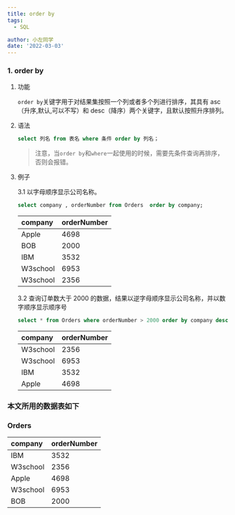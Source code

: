 ```yaml
---
title: order by
tags:
  - SQL

author: 小左同学
date: '2022-03-03'
---
```


### 1. order by

1. 功能

   `order by`关键字用于对结果集按照一个列或者多个列进行排序，其具有 asc（升序,默认,可以不写）和 desc（降序）两个关键字，且默认按照升序排列。

2. 语法

   ```sql
   select 列名 from 表名 where 条件 order by 列名；
   ```

   > 注意，当`order by`和`where`一起使用的时候，需要先条件查询再排序，否则会报错。

3. 例子

   3.1 以字母顺序显示公司名称。

   ```sql
   select company , orderNumber from Orders  order by company;
   ```

   | company  | orderNumber |
   | :------- | :---------- |
   | Apple    | 4698        |
   | BOB      | 2000        |
   | IBM      | 3532        |
   | W3school | 6953        |
   | W3school | 2356        |

   3.2 查询订单数大于 2000 的数据，结果以逆字母顺序显示公司名称，并以数字顺序显示顺序号

   ```sql
   select * from Orders where orderNumber > 2000 order by company desc,orderNumber ;
   ```

   | company  | orderNumber |
   | :------- | :---------- |
   | W3school | 2356        |
   | W3school | 6953        |
   | IBM      | 3532        |
   | Apple    | 4698        |

### 本文所用的数据表如下

### Orders

| company  | orderNumber |
| :------- | :---------- |
| IBM      | 3532        |
| W3school | 2356        |
| Apple    | 4698        |
| W3school | 6953        |
| BOB      | 2000        |
